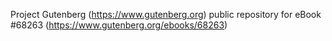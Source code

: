 Project Gutenberg (https://www.gutenberg.org) public repository for
eBook #68263 (https://www.gutenberg.org/ebooks/68263)
